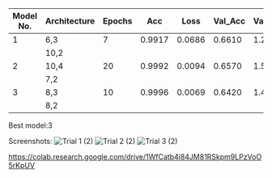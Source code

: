 | Model No. | Architecture | Epochs | Acc | Loss | Val_Acc | Val_loss | image 1 | image 2 | image 3 |
| --- | --- | --- | --- | --- | --- | --- | --- | --- | --- |
| 1 | 6,3| 7 | 0.9917|0.0686 | 0.6610|1.2346|
|  | 10,2| |
| 2 | 10,4| 20 | 0.9992|0.0094|0.6570|1.5962|
|  | 7,2| |
| 3 | 8,3| 10 | 0.9996|0.0069| 0.6420|1.4167|1|1|0|
|  | 8,2| |

Best model:3 

Screenshots:
![Trial 1 (2)](https://user-images.githubusercontent.com/82326089/114315449-b4d24200-9b1c-11eb-97ea-d822cdbee82a.png)
![Trial 2 (2)](https://user-images.githubusercontent.com/82326089/114315453-b7cd3280-9b1c-11eb-9bd0-e68502e7cb36.png)
![Trial 3 (2)](https://user-images.githubusercontent.com/82326089/114315476-c74c7b80-9b1c-11eb-8493-ba406a91c28e.png)


https://colab.research.google.com/drive/1WfCatb4i84JM81RSkpm9LPzVoO5rKpUV


